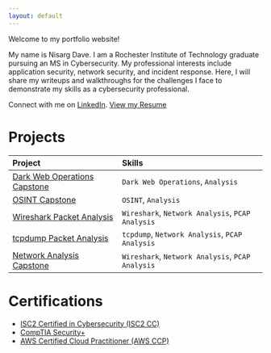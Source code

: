 ```yaml
---
layout: default
---
```


Welcome to my portfolio website!

My name is Nisarg Dave. I am a Rochester Institute of Technology graduate pursuing an MS in Cybersecurity. My professional interests include application security, network security, and incident response. Here, I will share my writeups and walkthroughs for the challenges I face to demonstrate my skills as a cybersecurity professional.

Connect with me on [LinkedIn](https://www.linkedin.com/in/nisargdave7324/).
[View my Resume](https://docs.google.com/document/d/1fKf0opZz1XZcIg2tymXtIaCDrS_91zek542ybPqB3aA/edit)

# Projects

| Project                                                                | Skills                                           |
|:-----------------------------------------------------------------------|:-------------------------------------------------|
| [Dark Web Operations Capstone](./writeups/dark_web_op.html)            | `Dark Web Operations`, `Analysis`                |
| [OSINT Capstone](./writeups/osint_sbt.html)                            | `OSINT`, `Analysis`                              |
| [Wireshark Packet Analysis](./writeups/net_analysis_wireshark.html)    | `Wireshark`, `Network Analysis`, `PCAP Analysis` |
| [tcpdump Packet Analysis](./writeups/net_analysis_tcpdump.html)        | `tcpdump`, `Network Analysis`, `PCAP Analysis`   |
| [Network Analysis Capstone](./writeups/net_analysis_capstone_sbt.html) | `Wireshark`, `Network Analysis`, `PCAP Analysis` |

# Certifications

* [ISC2 Certified in Cybersecurity (ISC2 CC)](https://www.credly.com/badges/8fb10862-bca8-44dd-bc8e-31f77fe6521a/public_url)
* [CompTIA Security+](https://www.credly.com/badges/1f024111-56ec-40d3-9e8c-2d68d93a31f4/linked_in_profile)
* [AWS Certified Cloud Practitioner (AWS CCP)](https://www.credly.com/badges/8ef9dcd9-daa8-409f-b2c0-cb8529397a17/linked_in_profile)
